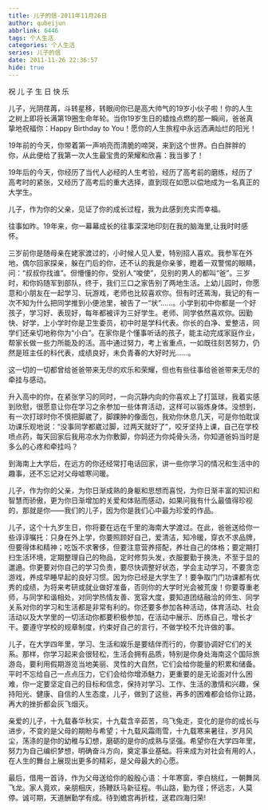 ```yaml
---
title: 儿子的信-2011年11月26日
author: qubeijun
abbrlink: 6446
tags: 个人生活
categories: 个人生活
series: 儿子的信
date: 2011-11-26 22:36:57
hide: true
---
```

祝 儿 子 生 日 快 乐

儿子，光阴荏苒，斗转星移，转眼间你已是高大帅气的19岁小伙子啦！你的人生之树上即将长满第19圈生命年轮。当你19岁生日的蜡烛点燃的那一瞬间，爸爸真挚地祝福你：Happy Birthday to You！愿你的人生旅程中永远洒满灿烂的阳光！

19年前的今天，你带着第一声响亮而清脆的啼哭，来到这个世界。白白胖胖的你，从此便给了我第一次人生最宝贵的荣耀和欣喜：我当爹了！

19年后的今天，你经历了当代人必经的人生考验，经历了高考前的磨练，经历了高考时的紧张，又经历了高考后的重大选择，直到现在如愿以偿地成为一名真正的大学生。

儿子，作为你的父亲，见证了你的成长过程，我为此感到充实而幸福。

往事如昨。19年来，你一幕幕成长的往事深深地印刻在我的脑海里,让我时时感怀。

三岁前你是随母亲在姥家渡过的，小时候人见人爱，特别招人喜欢。我参军在外地，偶尔回家探亲，躲在门后的你，还不认的我是你亲爹，瞪着一双警惕的眼睛，问：“叔叔你找谁”。但懵懂的你，受别人“唆使”，见别的男人的都叫“爸”。三岁时，和你妈随军到部队，终于，我们三口之家告别了两地生活。上幼儿园时，你愿意和小朋友在一起学习、玩游戏，老师也比较喜欢你。但有时还蔫淘，我记的有一次不知为什么把同学推到小便池里，被告了一“状”……。小学到初中你都是一个好孩子，学习好、表现好，每年都被评为三好学生。老师、同学依然喜欢你。因勤快、好学，上小学时你是卫生委员，初中时是学科代表。你长的白净、爱整洁，同学们还亲切地称你为“小白”。在家你是个懂事听话的孩子，能主动完成家庭作业，帮家长做一些力所能及的活。高中通过努力，考上省重点，一如既往刻苦努力，仍然是班主任的科代表，成绩良好，未负青春的大好时光……。

这一切的一切都曾给爸爸带来无尽的欢乐和荣耀，但也有些往事给爸爸带来无尽的牵挂与感动。

升入高中的你，在紧张学习的同时，一向沉静内向的你喜欢上了打篮球，我着实感到欣慰，很愿意让你在学习之余参加一些体育活动，这样可以锻炼身体。没想到，有一次打球时你不慎把脚崴了，脚踝肿的像面包，我劝你休息几天，可是你怕耽误功课乐观地说：“没事同学都崴过脚，过两天就好了”，咬牙坚持上课，自己在学校喷点药，每天回家后我用凉水为你敷脚，你妈还为你炖骨头汤，你知道爸妈当时是多么的心疼和牵挂吗？

到海南上大学后，在远方的你还经常打电话回家，讲一些你学习的情况和生活中的趣事，还不忘记对父母嘘寒问暖。

儿子，作为你的父亲，为你日渐成熟的身躯和思想而喜悦，为你日渐丰富的知识和智慧而骄傲，更为你日渐增加的关爱和体贴而感动，如果问我有什么最值得珍视的，那就是你——我们的儿子，因为你是我们心中最为珍爱的作品。

儿子，这个十九岁生日，你将要在远在千里的海南大学渡过。在此，爸爸送给你一些谆谆嘱托：只身在外上学，你要照顾好自己，爱清洁，知冷暖，穿衣不求品牌，但要得体和精神；吃饭不求奢侈，但要注意营养搭配，养壮自己的体格；要定期打扫生活环境，定期整理自己的物品，定时修剪头发，衣服要勤于换洗，不至于显的邋遢。你更要对你自己的学习负责，要尽快调整好状态，学会主动学习，不要贪恋游戏，养成早睡早起的良好习惯。因为你已经是大学生了！要争取门门功课都有优秀的成绩，为将来考研或就业做好准备，否则你的大学时光会被荒废！你要尊重老师，与同学和谐相处，对同学热情友善、宽容大度，要知道团结融洽的师生、同学关系对你的学习和生活都是非常有利的。你还要多参加各种活动，体育活动、社会活动以及大学里的一切活动你都要积极参加，在活动中展示、历练自己，增长才干。要遵守学校的规章制度，约束好自己的言行，不做学校不允许做的事。

儿子，在大学四年里，学习、生活和娱乐是要结伴而行的，你要协调好它们的关系。那样，你学习起来会很轻松，生活会拥有品质，特别是你身处海南这个国际旅游岛，要利用假期游览当地美丽、灵性的大自然，它们会给你能量的积累和储备。平时不忘给自己一点点压力，它们会给你增添魅力，更重要的是无论面对什么困难，你一定要坚定自己的目标和信念，保持对学习、工作、生活的激情和兴趣，保持阳光、健康、自信的人生态度，儿子，做到了这些，再多的困难都会给你让路，再大的挫折都会灰飞烟灭。

亲爱的儿子，十九载春华秋实，十九载含辛茹苦，乌飞兔走，变化的是你的成长与进步，不变的是父母的期盼与希望；十九载风霜雨雪，十九载寒来暑往，岁月风尘，荡涤的是你的幼稚与幻想，磨砺的是你的成熟与坚强。希望你在大学四年里，努力为自己编织梦想，明确奋斗方向，奠定事业基础。将来成为对社会有用的人，在人生的舞台上展现出更多的精彩，是父母最大的心愿。

最后，借用一首诗，作为父母送给你的殷殷心语：十年寒窗，李白桃红，一朝舞凤飞龙。家人竟欢，亲朋相庆，扬鞭跃马新征程。书山路，勤为径；怀远志，人莫停。诚可期，天道酬勤学有成。待到蟾宫再折桂，送君四海归荣!